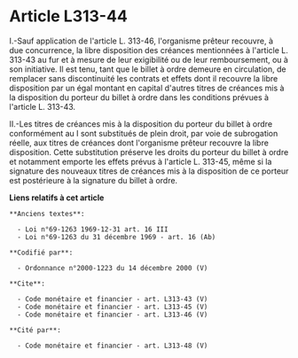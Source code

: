 # Article L313-44

I.-Sauf application de l'article L. 313-46, l'organisme prêteur recouvre, à due concurrence, la libre disposition des
créances mentionnées à l'article L. 313-43 au fur et à mesure de leur exigibilité ou de leur remboursement, ou à son
initiative. Il est tenu, tant que le billet à ordre demeure en circulation, de remplacer sans discontinuité les contrats et
effets dont il recouvre la libre disposition par un égal montant en capital d'autres titres de créances mis à la disposition
du porteur du billet à ordre dans les conditions prévues à l'article L. 313-43. 

II.-Les titres de créances mis à la disposition du porteur du billet à ordre conformément au I sont substitués de plein
droit, par voie de subrogation réelle, aux titres de créances dont l'organisme prêteur recouvre la libre disposition. Cette
substitution préserve les droits du porteur du billet à ordre et notamment emporte les effets prévus à l'article L. 313-45,
même si la signature des nouveaux titres de créances mis à la disposition de ce porteur est postérieure à la signature du
billet à ordre.

**Liens relatifs à cet article**

	**Anciens textes**:

	  - Loi n°69-1263 1969-12-31 art. 16 III
	  - Loi n°69-1263 du 31 décembre 1969 - art. 16 (Ab)

	**Codifié par**:

	  - Ordonnance n°2000-1223 du 14 décembre 2000 (V)

	**Cite**:

	  - Code monétaire et financier - art. L313-43 (V)
	  - Code monétaire et financier - art. L313-45 (V)
	  - Code monétaire et financier - art. L313-46 (V)

	**Cité par**:

	  - Code monétaire et financier - art. L313-48 (V)
